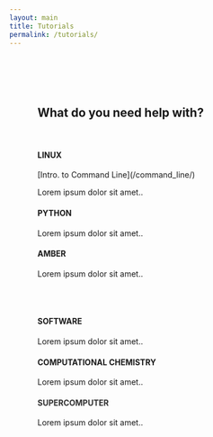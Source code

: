 ```yaml
---
layout: main
title: Tutorials
permalink: /tutorials/
---
```


<head>
  <!-- Theme Made By www.w3schools.com - No Copyright -->
  <title>Bootstrap Theme Company Page</title>
  <meta charset="utf-8">
  <meta name="viewport" content="width=device-width, initial-scale=1">
  <link rel="stylesheet" href="https://maxcdn.bootstrapcdn.com/bootstrap/3.4.1/css/bootstrap.min.css">
  <script src="https://ajax.googleapis.com/ajax/libs/jquery/3.6.0/jquery.min.js"></script>
  <script src="https://maxcdn.bootstrapcdn.com/bootstrap/3.4.1/js/bootstrap.min.js"></script>
  <style>
  .jumbotron {
    background-color: #f4511e;
    color: #fff;
    padding: 100px 25px;
  }
  .container-fluid {
    padding: 60px 50px;
  }
  .bg-grey {
    background-color: #f6f6f6;
  }
  .logo-small {
    color: #f4511e;
    font-size: 50px;
  }
  .logo {
    color: #f4511e;
    font-size: 200px;
  }
  @media screen and (max-width: 768px) {
    .col-sm-4 {
      text-align: center;
      margin: 25px 0;
    }
  }
  </style>
</head>
<body>

<!-- Container (Services Section) -->
<div class="container-fluid text-center">
  <h2>What do you need help with?</h2>
  <br>
  <div class="row">
    <div class="col-sm-4">
      <span class="glyphicon glyphicon-off logo-small"></span>
      <h4>LINUX</h4>
      [Intro. to Command Line](/command_line/)
      <p>Lorem ipsum dolor sit amet..</p>
    </div>
    <div class="col-sm-4">
      <span class="glyphicon glyphicon-heart logo-small"></span>
      <h4>PYTHON</h4>
      <p>Lorem ipsum dolor sit amet..</p>
    </div>
    <div class="col-sm-4">
      <span class="glyphicon glyphicon-lock logo-small"></span>
      <h4>AMBER</h4>
      <p>Lorem ipsum dolor sit amet..</p>
    </div>
  </div>
  <br><br>
  <div class="row">
    <div class="col-sm-4">
      <span class="glyphicon glyphicon-leaf logo-small"></span>
      <h4>SOFTWARE</h4>
      <p>Lorem ipsum dolor sit amet..</p>
    </div>
    <div class="col-sm-4">
      <span class="glyphicon glyphicon-certificate logo-small"></span>
      <h4>COMPUTATIONAL CHEMISTRY</h4>
      <p>Lorem ipsum dolor sit amet..</p>
    </div>
    <div class="col-sm-4">
      <span class="glyphicon glyphicon-wrench logo-small"></span>
      <h4 style="color:#303030;">SUPERCOMPUTER</h4>
      <p>Lorem ipsum dolor sit amet..</p>
    </div>
  </div>
</div>

</body>
</html>


